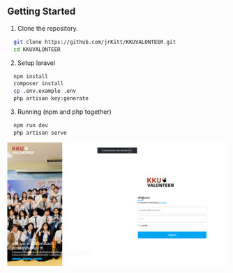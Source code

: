 
## Getting Started
1. Clone the repository.
```bash
  git clone https://github.com/jrKitt/KKUVALONTEER.git
  cd KKUVALONTEER
```
2. Setup laravel
```bash
  npm install
  composer install
  cp .env.example .env
  php artisan key:generate
```
    
3. Running (npm and php together)
```bash
  npm run dev
  php artisan serve
```

<img src='/public/images/test-login.png'/>